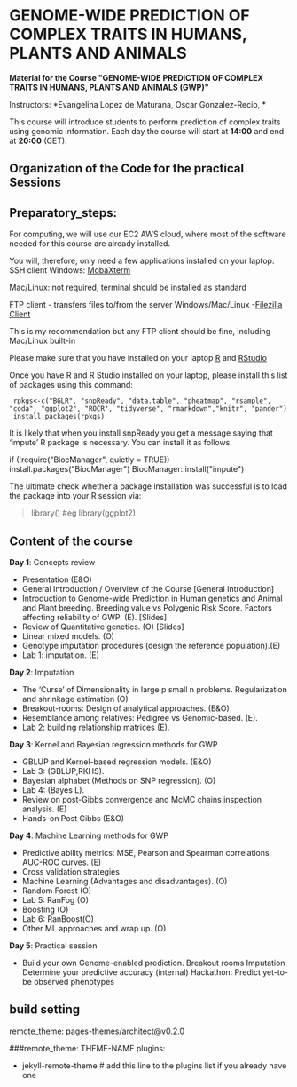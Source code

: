
# GENOME-WIDE PREDICTION OF COMPLEX TRAITS IN HUMANS, PLANTS AND ANIMALS

**Material for the Course "GENOME-WIDE PREDICTION OF COMPLEX TRAITS IN HUMANS, PLANTS AND ANIMALS (GWP)"**

Instructors: *Evangelina Lopez de Maturana, Oscar Gonzalez-Recio, *

This course will introduce students to perform prediction of complex traits using genomic information. 
Each day the course will start at **14:00** and end at **20:00** (CET).

<!-- timetable: [here](https://docs.google.com/spreadsheets/d/1Cy8vBD6I_no8UPzYPU9bz7ASWyI3bc4Y9vcdr5S1TBw/edit#gid=0) -->


## Organization of the Code for the practical Sessions

## Preparatory_steps: 
For computing, we will use our EC2 AWS cloud, where most of the software needed for this course are already installed.

You will, therefore, only need a few applications installed on your laptop:
 SSH client
 Windows: [MobaXterm](https://mobaxterm.mobatek.net/download.html)

 Mac/Linux: not required, terminal should be installed as standard
 
 FTP client - transfers files to/from the server
 Windows/Mac/Linux -[Filezilla Client](https://filezilla-project.org/download.php?type=client)

This is my recommendation but any FTP client should be fine, including Mac/Linux built-in

Please make sure that you have installed on your laptop [R](https://cran.r-project.org/) and [RStudio](https://www.rstudio.com/products/rstudio/download/#download)

Once you have R and R Studio installed on your laptop, please install this list of packages using this command:
```
 rpkgs<-c("BGLR", "snpReady", "data.table", "pheatmap", "rsample", "coda", "ggplot2", "ROCR", "tidyverse", "rmarkdown","knitr", "pander")
 install.packages(rpkgs)
```

It is likely that when you install snpReady you get a message saying that ‘impute’ R package is necessary. You can install it as follows.

 if (!require("BiocManager", quietly = TRUE))
 install.packages("BiocManager")
 BiocManager::install("impute")

The ultimate check whether a package installation was successful is to load the package into your R session via:

 > library(<packagename>)
 #eg library(ggplot2)

## Content of the course

**Day 1**: Concepts review
- Presentation (E&O)
- General Introduction / Overview of the Course [General Introduction]<!--(slides/0_General_Introduction.pdf)-->
- Introduction to Genome-wide Prediction in Human genetics and Animal and Plant breeding. Breeding value vs Polygenic Risk Score. Factors affecting reliability of GWP. (E). [Slides]<!--(slides/.pdf)-->
- Review of Quantitative genetics. (O) [Slides]<!--(slides/.pdf)-->
- Linear mixed models. (O)
- Genotype imputation procedures (design the reference population).(E)
- Lab 1: imputation. (E)

**Day 2**: Imputation
- The ‘Curse’ of Dimensionality in large p small n problems. Regularization and shrinkage estimation (O)
- Breakout-rooms: Design of analytical approaches. (E&O)
- Resemblance among relatives: Pedigree vs Genomic-based. (E). 
- Lab 2: building relationship matrices (E).

**Day 3**: Kernel and Bayesian regression methods for GWP
- GBLUP and Kernel-based regression models. (E&O)
- Lab 3: (GBLUP,RKHS). 
- Bayesian alphabet (Methods on SNP regression). (O)
- Lab 4: (Bayes L).
- Review on post-Gibbs convergence and McMC chains inspection analysis. (E)
- Hands-on Post Gibbs (E&O)

**Day 4**: Machine Learning methods for GWP
- Predictive ability metrics: MSE, Pearson and Spearman correlations, AUC-ROC curves. (E)
- Cross validation strategies
- Machine Learning (Advantages and disadvantages). (O)
- Random Forest (O)
- Lab 5: RanFog (O)
- Boosting (O)
- Lab 6: RanBoost(O)
- Other ML approaches and wrap up. (O)

**Day 5**: Practical session
- Build your own Genome-enabled prediction. Breakout rooms
        Imputation
        Determine your predictive accuracy (internal)
        Hackathon: Predict yet-to-be observed phenotypes

## build setting
remote_theme: pages-themes/architect@v0.2.0

 ###remote_theme: THEME-NAME
plugins:
- jekyll-remote-theme # add this line to the plugins list if you already have one
